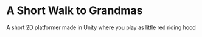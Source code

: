 # A Short Walk to Grandmas
 A short 2D platformer made in Unity where you play as little red riding hood
